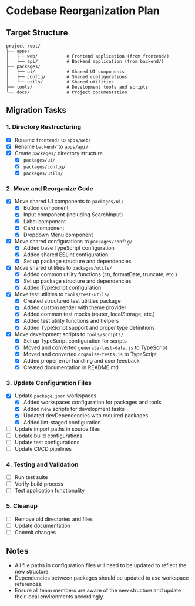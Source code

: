 # Codebase Reorganization Plan

## Target Structure

``` text
project-root/
├── apps/
│   ├── web/           # Frontend application (from frontend/)
│   └── api/           # Backend application (from backend/)
├── packages/
│   ├── ui/            # Shared UI components
│   ├── config/        # Shared configurations
│   └── utils/         # Shared utilities
├── tools/             # Development tools and scripts
└── docs/              # Project documentation
```

## Migration Tasks

### 1. Directory Restructuring

- [x] Rename `frontend/` to `apps/web/`
- [x] Rename `backend/` to `apps/api/`
- [x] Create `packages/` directory structure
  - [x] `packages/ui/`
  - [x] `packages/config/`
  - [x] `packages/utils/`

### 2. Move and Reorganize Code

- [x] Move shared UI components to `packages/ui/`
  - [x] Button component
  - [x] Input component (including SearchInput)
  - [x] Label component
  - [x] Card component
  - [x] Dropdown Menu component
- [x] Move shared configurations to `packages/config/`
  - [x] Added base TypeScript configuration
  - [x] Added shared ESLint configuration
  - [x] Set up package structure and dependencies
- [x] Move shared utilities to `packages/utils/`
  - [x] Added common utility functions (cn, formatDate, truncate, etc.)
  - [x] Set up package structure and dependencies
  - [x] Added TypeScript configuration
- [x] Move test utilities to `tools/test-utils/`
  - [x] Created structured test utilities package
  - [x] Added custom render with theme provider
  - [x] Added common test mocks (router, localStorage, etc.)
  - [x] Added test utility functions and helpers
  - [x] Added TypeScript support and proper type definitions
- [x] Move development scripts to `tools/scripts/`
  - [x] Set up TypeScript configuration for scripts
  - [x] Moved and converted `generate-test-data.js` to TypeScript
  - [x] Moved and converted `organize-tests.js` to TypeScript
  - [x] Added proper error handling and user feedback
  - [x] Created documentation in README.md

### 3. Update Configuration Files

- [x] Update `package.json` workspaces
  - [x] Added workspaces configuration for packages and tools
  - [x] Added new scripts for development tasks
  - [x] Updated devDependencies with required packages
  - [x] Added lint-staged configuration
- [ ] Update import paths in source files
- [ ] Update build configurations
- [ ] Update test configurations
- [ ] Update CI/CD pipelines

### 4. Testing and Validation

- [ ] Run test suite
- [ ] Verify build process
- [ ] Test application functionality

### 5. Cleanup

- [ ] Remove old directories and files
- [ ] Update documentation
- [ ] Commit changes

## Notes

- All file paths in configuration files will need to be updated to reflect the new structure.
- Dependencies between packages should be updated to use workspace references.
- Ensure all team members are aware of the new structure and update their local environments accordingly.
